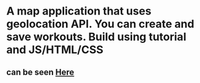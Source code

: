 # A map application that uses geolocation API. You can create and save workouts. Build using tutorial and JS/HTML/CSS
## can be seen [Here](https://geor0014.github.io/vanilla_js_html_css_workout_map_application/)
